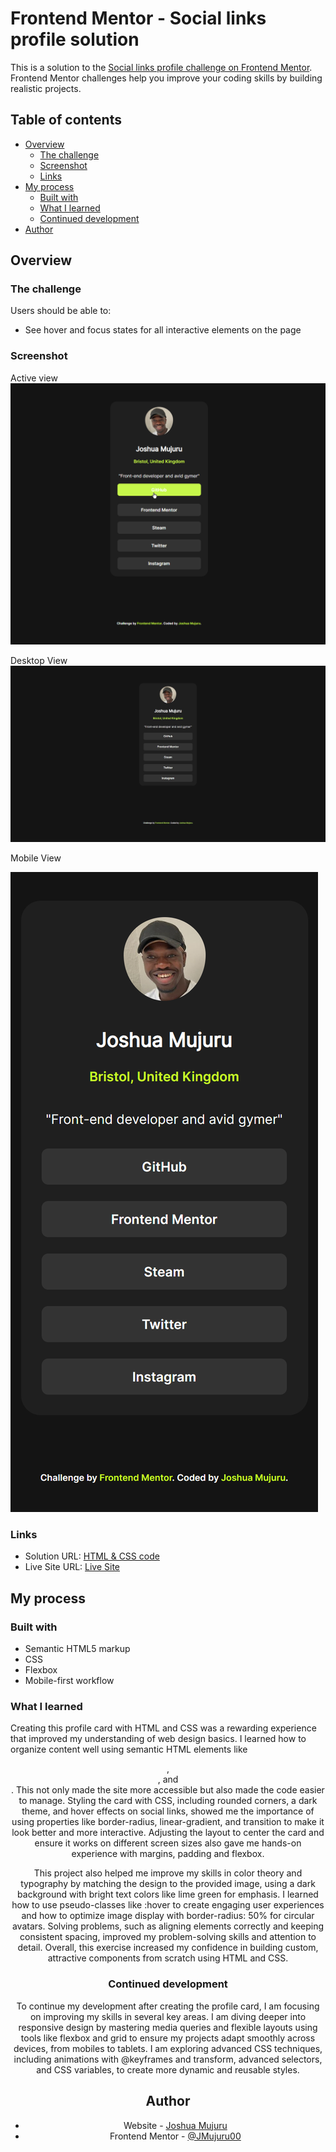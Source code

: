 # Frontend Mentor - Social links profile solution

This is a solution to the [Social links profile challenge on Frontend Mentor](https://www.frontendmentor.io/challenges/social-links-profile-UG32l9m6dQ). Frontend Mentor challenges help you improve your coding skills by building realistic projects. 

## Table of contents

- [Overview](#overview)
  - [The challenge](#the-challenge)
  - [Screenshot](#screenshot)
  - [Links](#links)
- [My process](#my-process)
  - [Built with](#built-with)
  - [What I learned](#what-i-learned)
  - [Continued development](#continued-development)
- [Author](#author)

## Overview

### The challenge

Users should be able to:

- See hover and focus states for all interactive elements on the page

### Screenshot

Active view
![](./assets/images/Active_Thumbnail.png)

Desktop View
![](./assets/images/Thumbnail_Desktop.JPG)

Mobile View

![](./assets/images/Thumbnail_Mobile.png)

### Links

- Solution URL: [HTML & CSS code](https://github.com/JMujuru00/Social-Links-For-Profile/blob/main/index.html)
- Live Site URL: [Live Site](https://jmujuru00.github.io/Social-Links-For-Profile/)

## My process

### Built with

- Semantic HTML5 markup
- CSS
- Flexbox
- Mobile-first workflow

### What I learned

Creating this profile card with HTML and CSS was a rewarding experience that improved my understanding of web design basics. I learned how to organize content well using semantic HTML elements like <header>, <section>, and <footer>. This not only made the site more accessible but also made the code easier to manage. Styling the card with CSS, including rounded corners, a dark theme, and hover effects on social links, showed me the importance of using properties like border-radius, linear-gradient, and transition to make it look better and more interactive. Adjusting the layout to center the card and ensure it works on different screen sizes also gave me hands-on experience with margins, padding and flexbox.

This project also helped me improve my skills in color theory and typography by matching the design to the provided image, using a dark background with bright text colors like lime green for emphasis. I learned how to use pseudo-classes like :hover to create engaging user experiences and how to optimize image display with border-radius: 50% for circular avatars. Solving problems, such as aligning elements correctly and keeping consistent spacing, improved my problem-solving skills and attention to detail. Overall, this exercise increased my confidence in building custom, attractive components from scratch using HTML and CSS.

### Continued development

To continue my development after creating the profile card, I am focusing on improving my skills in several key areas. I am diving deeper into responsive design by mastering media queries and flexible layouts using tools like flexbox and grid to ensure my projects adapt smoothly across devices, from mobiles to tablets. I am exploring advanced CSS techniques, including animations with @keyframes and transform, advanced selectors, and CSS variables, to create more dynamic and reusable styles.


## Author

- Website - [Joshua Mujuru](https://github.com/JMujuru00)
- Frontend Mentor - [@JMujuru00](https://www.frontendmentor.io/profile/yourusername)
